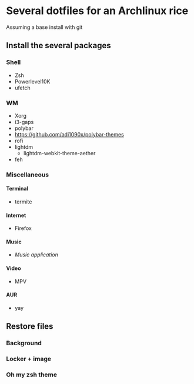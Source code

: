 # Several dotfiles for an Archlinux rice
Assuming a base install with git

## Install the several packages 
### Shell
* Zsh
 * Powerlevel10K 
* ufetch
### WM
* Xorg
* i3-gaps
* polybar
 * https://github.com/adi1090x/polybar-themes
* rofi
* lightdm
  * lightdm-webkit-theme-aether
* feh
### Miscellaneous
#### Terminal
* termite
#### Internet
* Firefox
#### Music
* *Music application*
#### Video
* MPV
#### AUR
* yay

## Restore files
### Background
### Locker + image
### Oh my zsh theme
